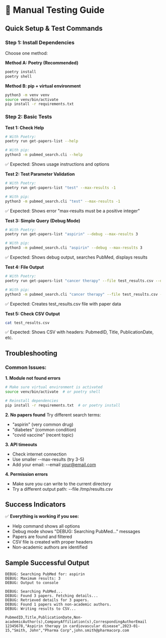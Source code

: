 # 🧪 Manual Testing Guide

## Quick Setup & Test Commands

### Step 1: Install Dependencies
Choose one method:

**Method A: Poetry (Recommended)**
```bash
poetry install
poetry shell
```

**Method B: pip + virtual environment**
```bash
python3 -m venv venv
source venv/bin/activate
pip install -r requirements.txt
```

### Step 2: Basic Tests

**Test 1: Check Help**
```bash
# With Poetry:
poetry run get-papers-list --help

# With pip:
python3 -m pubmed_search.cli --help
```
✅ Expected: Shows usage instructions and options

**Test 2: Test Parameter Validation**
```bash
# With Poetry:
poetry run get-papers-list "test" --max-results -1

# With pip:
python3 -m pubmed_search.cli "test" --max-results -1
```
✅ Expected: Shows error "max-results must be a positive integer"

**Test 3: Simple Query (Debug Mode)**
```bash
# With Poetry:
poetry run get-papers-list "aspirin" --debug --max-results 3

# With pip:
python3 -m pubmed_search.cli "aspirin" --debug --max-results 3
```
✅ Expected: Shows debug output, searches PubMed, displays results

**Test 4: File Output**
```bash
# With Poetry:
poetry run get-papers-list "cancer therapy" --file test_results.csv --debug --max-results 5

# With pip:
python3 -m pubmed_search.cli "cancer therapy" --file test_results.csv --debug --max-results 5
```
✅ Expected: Creates test_results.csv file with paper data

**Test 5: Check CSV Output**
```bash
cat test_results.csv
```
✅ Expected: Shows CSV with headers: PubmedID, Title, PublicationDate, etc.

## Troubleshooting

### Common Issues:

**1. Module not found errors**
```bash
# Make sure virtual environment is activated
source venv/bin/activate  # or poetry shell

# Reinstall dependencies
pip install -r requirements.txt  # or poetry install
```

**2. No papers found**
Try different search terms:
- "aspirin" (very common drug)
- "diabetes" (common condition) 
- "covid vaccine" (recent topic)

**3. API timeouts**
- Check internet connection
- Use smaller --max-results (try 3-5)
- Add your email: --email your@email.com

**4. Permission errors**
- Make sure you can write to the current directory
- Try a different output path: --file /tmp/results.csv

## Success Indicators

✅ **Everything is working if you see:**
- Help command shows all options
- Debug mode shows "DEBUG: Searching PubMed..." messages
- Papers are found and filtered
- CSV file is created with proper headers
- Non-academic authors are identified

## Sample Successful Output

```
DEBUG: Searching PubMed for: aspirin
DEBUG: Maximum results: 3
DEBUG: Output to console

DEBUG: Searching PubMed...
DEBUG: Found 3 papers. Fetching details...
DEBUG: Retrieved details for 3 papers.
DEBUG: Found 1 papers with non-academic authors.
DEBUG: Writing results to CSV...

PubmedID,Title,PublicationDate,Non-academicAuthor(s),CompanyAffiliation(s),CorrespondingAuthorEmail
12345678,"Aspirin therapy in cardiovascular disease",2023-01-15,"Smith, John","Pharma Corp",john.smith@pharmacorp.com
```